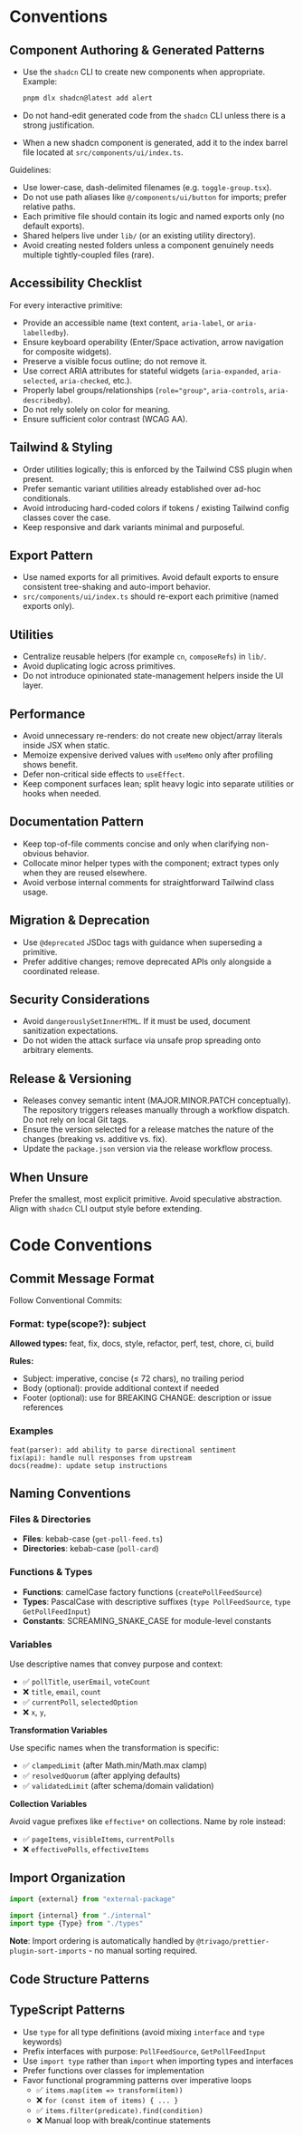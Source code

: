 # Conventions

## Component Authoring & Generated Patterns

- Use the `shadcn` CLI to create new components when appropriate. Example:

  ```sh
  pnpm dlx shadcn@latest add alert
  ```

- Do not hand-edit generated code from the `shadcn` CLI unless there is a strong justification.
- When a new shadcn component is generated, add it to the index barrel file located at `src/components/ui/index.ts`.

Guidelines:

- Use lower-case, dash-delimited filenames (e.g. `toggle-group.tsx`).
- Do not use path aliases like `@/components/ui/button` for imports; prefer relative paths.
- Each primitive file should contain its logic and named exports only (no default exports).
- Shared helpers live under `lib/` (or an existing utility directory).
- Avoid creating nested folders unless a component genuinely needs multiple tightly-coupled files (rare).

## Accessibility Checklist

For every interactive primitive:

- Provide an accessible name (text content, `aria-label`, or `aria-labelledby`).
- Ensure keyboard operability (Enter/Space activation, arrow navigation for composite widgets).
- Preserve a visible focus outline; do not remove it.
- Use correct ARIA attributes for stateful widgets (`aria-expanded`, `aria-selected`, `aria-checked`, etc.).
- Properly label groups/relationships (`role="group"`, `aria-controls`, `aria-describedby`).
- Do not rely solely on color for meaning.
- Ensure sufficient color contrast (WCAG AA).

## Tailwind & Styling

- Order utilities logically; this is enforced by the Tailwind CSS plugin when present.
- Prefer semantic variant utilities already established over ad-hoc conditionals.
- Avoid introducing hard-coded colors if tokens / existing Tailwind config classes cover the case.
- Keep responsive and dark variants minimal and purposeful.

## Export Pattern

- Use named exports for all primitives. Avoid default exports to ensure consistent tree-shaking and auto-import behavior.
- `src/components/ui/index.ts` should re-export each primitive (named exports only).

## Utilities

- Centralize reusable helpers (for example `cn`, `composeRefs`) in `lib/`.
- Avoid duplicating logic across primitives.
- Do not introduce opinionated state-management helpers inside the UI layer.

## Performance

- Avoid unnecessary re-renders: do not create new object/array literals inside JSX when static.
- Memoize expensive derived values with `useMemo` only after profiling shows benefit.
- Defer non-critical side effects to `useEffect`.
- Keep component surfaces lean; split heavy logic into separate utilities or hooks when needed.

## Documentation Pattern

- Keep top-of-file comments concise and only when clarifying non-obvious behavior.
- Collocate minor helper types with the component; extract types only when they are reused elsewhere.
- Avoid verbose internal comments for straightforward Tailwind class usage.

## Migration & Deprecation

- Use `@deprecated` JSDoc tags with guidance when superseding a primitive.
- Prefer additive changes; remove deprecated APIs only alongside a coordinated release.

## Security Considerations

- Avoid `dangerouslySetInnerHTML`. If it must be used, document sanitization expectations.
- Do not widen the attack surface via unsafe prop spreading onto arbitrary elements.

## Release & Versioning

- Releases convey semantic intent (MAJOR.MINOR.PATCH conceptually). The repository triggers releases manually through a workflow dispatch. Do not rely on local Git tags.
- Ensure the version selected for a release matches the nature of the changes (breaking vs. additive vs. fix).
- Update the `package.json` version via the release workflow process.

## When Unsure

Prefer the smallest, most explicit primitive. Avoid speculative abstraction. Align with `shadcn` CLI output style before extending.

# Code Conventions

## Commit Message Format

Follow Conventional Commits:

### Format: type(scope?): subject

**Allowed types:** feat, fix, docs, style, refactor, perf, test, chore, ci, build

**Rules:**

- Subject: imperative, concise (≤ 72 chars), no trailing period
- Body (optional): provide additional context if needed
- Footer (optional): use for BREAKING CHANGE: description or issue references

### Examples

```
feat(parser): add ability to parse directional sentiment
fix(api): handle null responses from upstream
docs(readme): update setup instructions
```

## Naming Conventions

### Files & Directories

- **Files**: kebab-case (`get-poll-feed.ts`)
- **Directories**: kebab-case (`poll-card`)

### Functions & Types

- **Functions**: camelCase factory functions (`createPollFeedSource`)
- **Types**: PascalCase with descriptive suffixes (`type PollFeedSource`, `type GetPollFeedInput`)
- **Constants**: SCREAMING_SNAKE_CASE for module-level constants

### Variables

Use descriptive names that convey purpose and context:

- ✅ `pollTitle`, `userEmail`, `voteCount`
- ❌ `title`, `email`, `count`
- ✅ `currentPoll`, `selectedOption`
- ❌ `x`, `y`,

**Transformation Variables**

Use specific names when the transformation is specific:

- ✅ `clampedLimit` (after Math.min/Math.max clamp)
- ✅ `resolvedQuorum` (after applying defaults)
- ✅ `validatedLimit` (after schema/domain validation)

**Collection Variables**

Avoid vague prefixes like `effective*` on collections. Name by role instead:

- ✅ `pageItems`, `visibleItems`, `currentPolls`
- ❌ `effectivePolls`, `effectiveItems`

## Import Organization

```typescript
import {external} from "external-package"

import {internal} from "./internal"
import type {Type} from "./types"
```

**Note**: Import ordering is automatically handled by `@trivago/prettier-plugin-sort-imports` - no manual sorting required.

## Code Structure Patterns

## TypeScript Patterns

- Use `type` for all type definitions (avoid mixing `interface` and `type` keywords)
- Prefix interfaces with purpose: `PollFeedSource`, `GetPollFeedInput`
- Use `import type` rather than `import` when importing types and interfaces
- Prefer functions over classes for implementation
- Favor functional programming patterns over imperative loops
  - ✅ `items.map(item => transform(item))`
  - ❌ `for (const item of items) { ... }`
  - ✅ `items.filter(predicate).find(condition)`
  - ❌ Manual loop with break/continue statements
